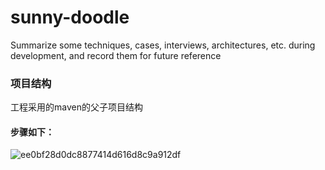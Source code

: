 # sunny-doodle

Summarize some techniques, cases, interviews, architectures, etc. during development, and record them for future reference
### 项目结构
工程采用的maven的父子项目结构
#### 步骤如下：

![ee0bf28d0dc8877414d616d8c9a912df](https://github.com/user-attachments/assets/4cab6fc6-97da-4bbc-be94-413b60676026)


